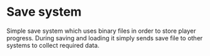 # Save system

Simple save system which uses binary files in order to store player progress. During saving and loading it simply sends save file to other systems to collect required data.

